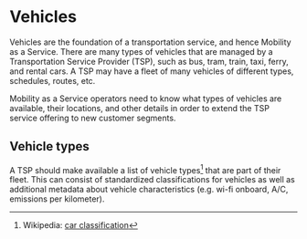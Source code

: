 # Vehicles

Vehicles are the foundation of a transportation service, and hence Mobility as a Service. There are many types of vehicles that are managed by a Transportation Service Provider \(TSP\), such as bus, tram, train, taxi, ferry, and rental cars. A TSP may have a fleet of many vehicles of different types, schedules, routes, etc.

Mobility as a Service operators need to know what types of vehicles are available, their locations, and other details in order to extend the TSP service offering to new customer segments.

## Vehicle types

A TSP should make available a list of vehicle types[^1] that are part of their fleet. This can consist of standardized classifications for vehicles as well as additional metadata about vehicle characteristics \(e.g. wi-fi onboard, A/C, emissions per kilometer\).

[^1]: Wikipedia: [car classification](https://en.wikipedia.org/wiki/Car_classification)

